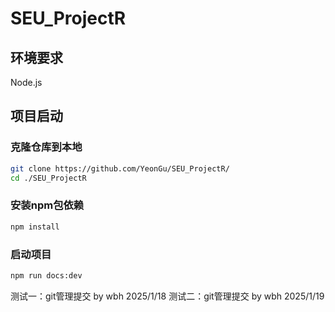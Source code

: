 # SEU_ProjectR

## 环境要求
Node.js

## 项目启动
### 克隆仓库到本地
```bash
git clone https://github.com/YeonGu/SEU_ProjectR/
cd ./SEU_ProjectR
```
### 安装npm包依赖
```bash
npm install
```
### 启动项目
```bash
npm run docs:dev
```

测试一：git管理提交 by wbh 2025/1/18
测试二：git管理提交 by wbh 2025/1/19